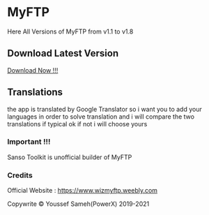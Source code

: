 # MyFTP
Here All Versions of MyFTP from v1.1 to v1.8

## Download Latest Version
<a href="https://wizmyftp.weebly.com/downloads.html">Download Now !!!<a>
  
## Translations

the app is translated by Google Translator
so i want you to add your languages in order to solve translation
and i will compare the two translations if typical ok if not i will choose yours

### Important !!!
Sanso Toolkit is unofficial builder of MyFTP

### Credits

Official Website : https://www.wizmyftp.weebly.com

Copywrite © Youssef Sameh(PowerX) 2019-2021
